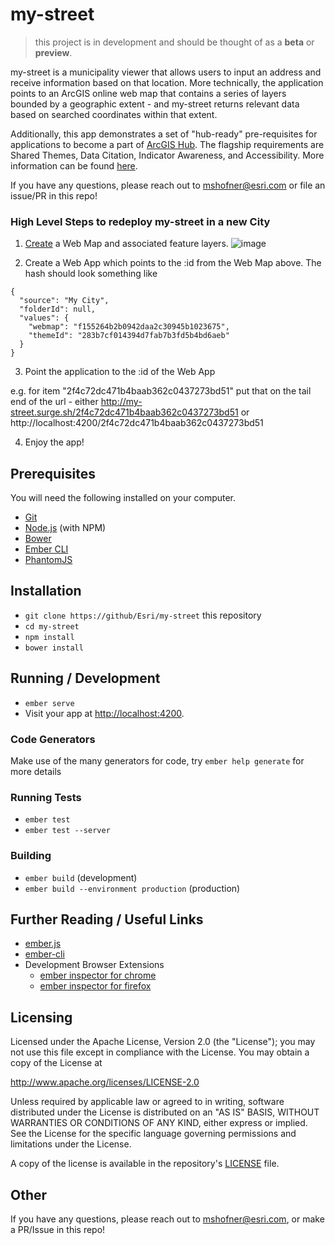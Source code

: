 # my-street

> this project is in development and should be thought of as a **beta** or **preview**.

my-street is a municipality viewer that allows users to input an address and receive information based on that location. More technically, the application points to an ArcGIS online web map that contains a series of layers bounded by a geographic extent - and my-street returns relevant data based on searched coordinates within that extent.

Additionally, this app demonstrates a set of "hub-ready" pre-requisites for applications to become a part of [ArcGIS Hub](https://hub.arcgis.com). The flagship requirements are Shared Themes, Data Citation, Indicator Awareness, and Accessibility. More information can be found [here](https://github.com/Esri/my-street/blob/master/hub-ready.md).

If you have any questions, please reach out to mshofner@esri.com or file an issue/PR in this repo!

### High Level Steps to redeploy my-street in a new City

1. [Create](http://doc.arcgis.com/en/arcgis-online/share-maps/add-items.htm) a Web Map and associated feature layers.
![image](https://cloud.githubusercontent.com/assets/14302394/22866720/03f9e2ac-f149-11e6-974a-6f5f8a350b01.png)

2. Create a Web App which points to the :id from the Web Map above.
The hash should look something like
```
{
  "source": "My City",
  "folderId": null,
  "values": {
    "webmap": "f155264b2b0942daa2c30945b1023675",
    "themeId": "283b7cf014394d7fab7b3fd5b4bd6aeb"
  }
}
```

3. Point the application to the :id of the Web App

e.g. for item "2f4c72dc471b4baab362c0437273bd51" put that on the tail end of the url - either  http://my-street.surge.sh/2f4c72dc471b4baab362c0437273bd51 or http://localhost:4200/2f4c72dc471b4baab362c0437273bd51

4. Enjoy the app!

## Prerequisites

You will need the following installed on your computer.

* [Git](http://git-scm.com/)
* [Node.js](http://nodejs.org/) (with NPM)
* [Bower](http://bower.io/)
* [Ember CLI](http://ember-cli.com/)
* [PhantomJS](http://phantomjs.org/)

## Installation

* `git clone https://github/Esri/my-street` this repository
* `cd my-street`
* `npm install`
* `bower install`

## Running / Development

* `ember serve`
* Visit your app at [http://localhost:4200](http://localhost:4200).

### Code Generators

Make use of the many generators for code, try `ember help generate` for more details

### Running Tests

* `ember test`
* `ember test --server`

### Building

* `ember build` (development)
* `ember build --environment production` (production)

## Further Reading / Useful Links

* [ember.js](http://emberjs.com/)
* [ember-cli](http://ember-cli.com/)
* Development Browser Extensions
  * [ember inspector for chrome](https://chrome.google.com/webstore/detail/ember-inspector/bmdblncegkenkacieihfhpjfppoconhi)
  * [ember inspector for firefox](https://addons.mozilla.org/en-US/firefox/addon/ember-inspector/)

## Licensing

Licensed under the Apache License, Version 2.0 (the "License");
you may not use this file except in compliance with the License.
You may obtain a copy of the License at

   http://www.apache.org/licenses/LICENSE-2.0

Unless required by applicable law or agreed to in writing, software
distributed under the License is distributed on an "AS IS" BASIS,
WITHOUT WARRANTIES OR CONDITIONS OF ANY KIND, either express or implied.
See the License for the specific language governing permissions and
limitations under the License.

A copy of the license is available in the repository's [LICENSE](./LICENSE) file.

## Other

If you have any questions, please reach out to mshofner@esri.com, or make a PR/Issue in this repo!
